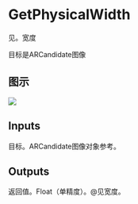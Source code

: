 # GetPhysicalWidth

见。宽度

目标是ARCandidate图像

## 图示

![]($-20221218-17565883.png)

## Inputs

目标。ARCandidate图像对象参考。 

## Outputs

返回值。Float（单精度）。@见宽度。
